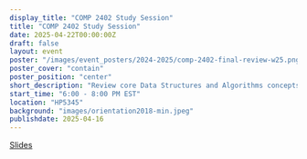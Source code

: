 ```yaml
---
display_title: "COMP 2402 Study Session"
title: "COMP 2402 Study Session"
date: 2025-04-22T00:00:00Z
draft: false
layout: event
poster: "/images/event_posters/2024-2025/comp-2402-final-review-w25.png"
poster_cover: "contain"
poster_position: "center"
short_description: "Review core Data Structures and Algorithms concepts covered throughout the term!"
start_time: "6:00 - 8:00 PM EST"
location: "HP5345"
background: "images/orientation2018-min.jpeg"
publishdate: 2025-04-16
---
```


[Slides](https://docs.google.com/presentation/d/10aTylzw4q3eK2DwDxk66vGGbfayI1T5r8bLIkaqwIKY/edit?usp=sharing)